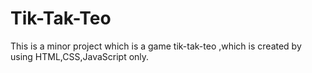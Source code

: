 # Tik-Tak-Teo
This is a minor project which is a game tik-tak-teo ,which is created by using HTML,CSS,JavaScript only.
